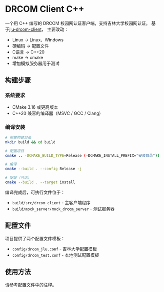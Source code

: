 # DRCOM Client C++

一个用 C++ 编写的 DRCOM 校园网认证客户端，支持吉林大学校园网认证。
基于[jlu-drcom-client](https://github.com/AndrewLawrence80/jlu-drcom-client)，
主要改动：
- Linux -> Linux、Windows
- 硬编码 -> 配置文件
- C语言 -> C++20
- make -> cmake
- 增加模拟服务器用于测试

## 构建步骤

### 系统要求

- CMake 3.16 或更高版本
- C++20 兼容的编译器（MSVC / GCC / Clang）

### 编译安装

```bash
# 创建构建目录
mkdir build && cd build

# 配置项目
cmake .. -DCMAKE_BUILD_TYPE=Release (-DCMAKE_INSTALL_PREFIX="安装目录")(可选)

# 编译
cmake --build . --config Release -j

# 安装（可选）
cmake --build . --target install
```

编译完成后，可执行文件位于：
- `build/src/drcom_client` - 主客户端程序
- `build/mock_server/mock_drcom_server` - 测试服务器

## 配置文件

项目提供了两个配置文件模板：

- `config/drcom_jlu.conf` - 吉林大学配置模板
- `config/drcom_test.conf` - 本地测试配置模板


## 使用方法
请参考配置文件中的注释。